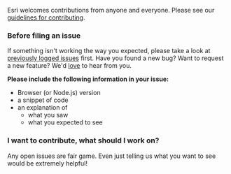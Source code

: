 Esri welcomes contributions from anyone and everyone. Please see our [guidelines for contributing](https://github.com/esri/contributing).

### Before filing an issue

If something isn't working the way you expected, please take a look at [previously logged issues](https://github.com/Esri/arcgis-covid-samples/issues) first.  Have you found a new bug?  Want to request a new feature?  We'd [love](https://github.com/Esri/arcgis-covid-samples/issues/new) to hear from you.

**Please include the following information in your issue:**
* Browser (or Node.js) version
* a snippet of code
* an explanation of
  * what you saw
  * what you expected to see

### I want to contribute, what should I work on?

Any open issues are fair game. Even just telling us what you want to see would be extremely helpful!